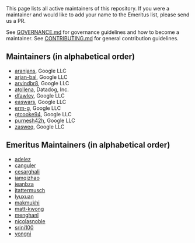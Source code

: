 This page lists all active maintainers of this repository. If you were a
maintainer and would like to add your name to the Emeritus list, please send us a
PR.

See [GOVERNANCE.md](https://github.com/grpc/grpc-community/blob/master/governance.md)
for governance guidelines and how to become a maintainer.
See [CONTRIBUTING.md](https://github.com/grpc/grpc-community/blob/master/CONTRIBUTING.md)
for general contribution guidelines.

## Maintainers (in alphabetical order)

- [aranjans](https://github.com/aranjans), Google LLC
- [arjan-bal](https://github.com/arjan-bal), Google LLC
- [arvindbr8](https://github.com/arvindbr8), Google LLC
- [atollena](https://github.com/atollena), Datadog, Inc.
- [dfawley](https://github.com/dfawley), Google LLC
- [easwars](https://github.com/easwars), Google LLC
- [erm-g](https://github.com/erm-g), Google LLC
- [gtcooke94](https://github.com/gtcooke94), Google LLC
- [purnesh42h](https://github.com/purnesh42h), Google LLC
- [zasweq](https://github.com/zasweq), Google LLC

## Emeritus Maintainers (in alphabetical order)
- [adelez](https://github.com/adelez)
- [canguler](https://github.com/canguler)
- [cesarghali](https://github.com/cesarghali)
- [iamqizhao](https://github.com/iamqizhao)
- [jeanbza](https://github.com/jeanbza)
- [jtattermusch](https://github.com/jtattermusch)
- [lyuxuan](https://github.com/lyuxuan)
- [makmukhi](https://github.com/makmukhi)
- [matt-kwong](https://github.com/matt-kwong)
- [menghanl](https://github.com/menghanl)
- [nicolasnoble](https://github.com/nicolasnoble)
- [srini100](https://github.com/srini100)
- [yongni](https://github.com/yongni)
